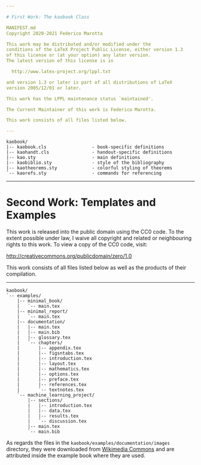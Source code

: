 ```yaml
---

# First Work: The kaobook Class

MANIFEST.md
Copyright 2020-2021 Federico Marotta

This work may be distributed and/or modified under the
conditions of the LaTeX Project Public License, either version 1.3
of this license or (at your option) any later version.
The latest version of this license is in

  http://www.latex-project.org/lppl.txt

and version 1.3 or later is part of all distributions of LaTeX
version 2005/12/01 or later.

This work has the LPPL maintenance status `maintained'.

The Current Maintainer of this work is Federico Marotta.

This work consists of all files listed below.

---
```


```
kaobook/
|-- kaobook.cls                 - book-specific definitions
|-- kaohandt.cls                - handout-specific definitions
|-- kao.sty	    				- main definitions
|-- kaobiblio.sty	    		- style of the bibliography
|-- kaotheorems.sty             - colorful styling of theorems
`-- kaorefs.sty                 - commands for referencing
```

---

# Second Work: Templates and Examples

This work is released into the public domain using the CC0 code. To the 
extent possible under law, I waive all copyright and related or 
neighbouring rights to this work. To view a copy of the CC0 code, visit:

  http://creativecommons.org/publicdomain/zero/1.0

This work consists of all files listed below as well as the products of 
their compilation.

---

```
kaobook/
`-- examples/
    |-- minimal_book/
    |	`-- main.tex
    |-- minimal_report/
    |	`-- main.tex
	|-- documentation/
    |	|-- main.tex
    |	|-- main.bib
    |	|-- glossary.tex
	|	`-- chapters/
	|		|-- appendix.tex
	|		|-- figsntabs.tex
	|		|-- introduction.tex
	|		|-- layout.tex
	|		|-- mathematics.tex
	|		|-- options.tex
	|		|-- preface.tex
	|		|-- references.tex
	|		`-- textnotes.tex
    `-- machine_learning_project/
        |-- sections/
        |	|-- introduction.tex
        |	|-- data.tex
        |	|-- results.tex
        |	`-- discussion.tex
        |-- main.tex
        `-- main.bib
```

As regards the files in the `kaobook/examples/documentation/images` 
directory, they were downloaded from [Wikimedia 
Commons](https://commons.wikimedia.org/wiki/Main_Page) and are 
attributed inside the example book where they are used.
